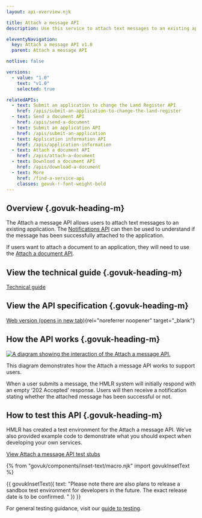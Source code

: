 ```yaml
---
layout: api-overview.njk

title: Attach a message API
description: Use this service to attach text messages to an existing application. 

eleventyNavigation:
  key: Attach a message API v1.0
  parent: Attach a message API

notlive: false

versions:
  - value: "1.0"
    text: "v1.0"
    selected: true

relatedAPIs:
  - text: Submit an application to change the Land Register API
    href: /apis/submit-an-application-to-change-the-land-register 
  - text: Send a document API
    href: /apis/send-a-document
  - text: Submit an application API
    href: /apis/submit-an-application
  - text: Application information API
    href: /apis/application-information
  - text: Attach a document API
    href: /apis/attach-a-document
  - text: Download a document API
    href: /apis/download-a-document
  - text: More
    href: /find-a-service-api
    classes: govuk-!-font-weight-bold
---
```


<section>

## Overview {.govuk-heading-m}

The Attach a message API allows users to attach text messages to an existing application. The [Notifications API](apis/notifications) can then be used to understand if the message has been successfully attached to the application. 

If users want to attach a document to an application, they will need to use the [Attach a document API](/apis/attach-a-document). 

</section>

<section>

## View the technical guide {.govuk-heading-m}

[Technical guide](./technical-guide)

</section>

<section>

## View the API specification {.govuk-heading-m}

[Web version (opens in new tab)](https://landregistry.github.io/bgtechdoc/vcad/v0_3/vcad-spec.html#tag/Application-information-API){rel="noreferrer noopener" target="_blank"}

</section>
  
<section>

## How the API works {.govuk-heading-m}

<a target="_blank" href="/assets/images/attach-message-with-notifications.png">
  <img src="/assets/images/attach-message-with-notifications.png" alt="A diagram showing the interaction of the Attach a message API."></a>

This diagram demonstrates how the Attach a message API works to support users.  

When a user submits a message, the HMLR system will initially respond with an empty ‘202 Accepted’ response. Users will then receive a notification stating whether the attached message has been successful or not. 

</section>

<section>

## How to test this API {.govuk-heading-m}

HMLR has created a test environment for the Attach a message API. We’ve also provided example code to demonstrate what you should expect when developing your own services. 

[View Attach a message API test stubs](./test-stubs) 

{% from "govuk/components/inset-text/macro.njk" import govukInsetText %}

{{ govukInsetText({
  text: "Please note there are also plans to release a sandbox test environment for developers in the future. The exact release date is to be confirmed. "
}) }}

For general testing guidance, visit our [guide to testing](/a-guide-to-testing).

</section>
